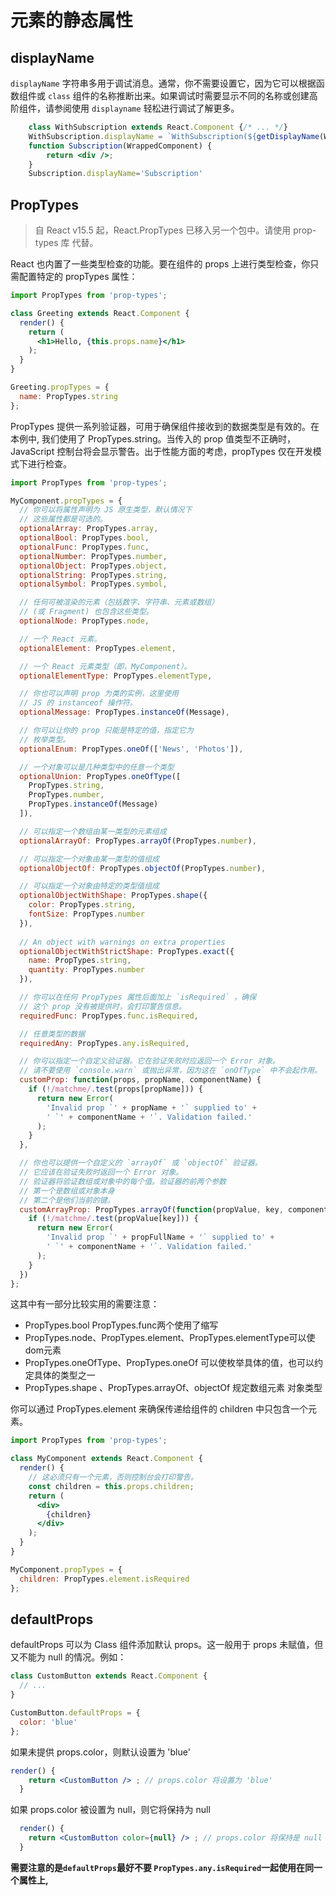# 元素的静态属性

## displayName
`displayName` 字符串多用于调试消息。通常，你不需要设置它，因为它可以根据函数组件或 `class` 组件的名称推断出来。如果调试时需要显示不同的名称或创建高阶组件，请参阅使用 `displayname` 轻松进行调试了解更多。

````jsx
    class WithSubscription extends React.Component {/* ... */}
    WithSubscription.displayName = `WithSubscription(${getDisplayName(WrappedComponent)})`;
    function Subscription(WrappedComponent) {
        return <div />;
    }
    Subscription.displayName='Subscription'
````
## PropTypes 
>自 React v15.5 起，React.PropTypes 已移入另一个包中。请使用 prop-types 库 代替。

React 也内置了一些类型检查的功能。要在组件的 props 上进行类型检查，你只需配置特定的 propTypes 属性：
````jsx
import PropTypes from 'prop-types';

class Greeting extends React.Component {
  render() {
    return (
      <h1>Hello, {this.props.name}</h1>
    );
  }
}

Greeting.propTypes = {
  name: PropTypes.string
};
````

PropTypes 提供一系列验证器，可用于确保组件接收到的数据类型是有效的。在本例中, 我们使用了 PropTypes.string。当传入的 prop 值类型不正确时，JavaScript 控制台将会显示警告。出于性能方面的考虑，propTypes 仅在开发模式下进行检查。
````jsx
import PropTypes from 'prop-types';

MyComponent.propTypes = {
  // 你可以将属性声明为 JS 原生类型，默认情况下
  // 这些属性都是可选的。
  optionalArray: PropTypes.array,
  optionalBool: PropTypes.bool,
  optionalFunc: PropTypes.func,
  optionalNumber: PropTypes.number,
  optionalObject: PropTypes.object,
  optionalString: PropTypes.string,
  optionalSymbol: PropTypes.symbol,

  // 任何可被渲染的元素（包括数字、字符串、元素或数组）
  // (或 Fragment) 也包含这些类型。
  optionalNode: PropTypes.node,

  // 一个 React 元素。
  optionalElement: PropTypes.element,

  // 一个 React 元素类型（即，MyComponent）。
  optionalElementType: PropTypes.elementType,

  // 你也可以声明 prop 为类的实例，这里使用
  // JS 的 instanceof 操作符。
  optionalMessage: PropTypes.instanceOf(Message),

  // 你可以让你的 prop 只能是特定的值，指定它为
  // 枚举类型。
  optionalEnum: PropTypes.oneOf(['News', 'Photos']),

  // 一个对象可以是几种类型中的任意一个类型
  optionalUnion: PropTypes.oneOfType([
    PropTypes.string,
    PropTypes.number,
    PropTypes.instanceOf(Message)
  ]),

  // 可以指定一个数组由某一类型的元素组成
  optionalArrayOf: PropTypes.arrayOf(PropTypes.number),

  // 可以指定一个对象由某一类型的值组成
  optionalObjectOf: PropTypes.objectOf(PropTypes.number),

  // 可以指定一个对象由特定的类型值组成
  optionalObjectWithShape: PropTypes.shape({
    color: PropTypes.string,
    fontSize: PropTypes.number
  }),
  
  // An object with warnings on extra properties
  optionalObjectWithStrictShape: PropTypes.exact({
    name: PropTypes.string,
    quantity: PropTypes.number
  }),   

  // 你可以在任何 PropTypes 属性后面加上 `isRequired` ，确保
  // 这个 prop 没有被提供时，会打印警告信息。
  requiredFunc: PropTypes.func.isRequired,

  // 任意类型的数据
  requiredAny: PropTypes.any.isRequired,

  // 你可以指定一个自定义验证器。它在验证失败时应返回一个 Error 对象。
  // 请不要使用 `console.warn` 或抛出异常，因为这在 `onOfType` 中不会起作用。
  customProp: function(props, propName, componentName) {
    if (!/matchme/.test(props[propName])) {
      return new Error(
        'Invalid prop `' + propName + '` supplied to' +
        ' `' + componentName + '`. Validation failed.'
      );
    }
  },

  // 你也可以提供一个自定义的 `arrayOf` 或 `objectOf` 验证器。
  // 它应该在验证失败时返回一个 Error 对象。
  // 验证器将验证数组或对象中的每个值。验证器的前两个参数
  // 第一个是数组或对象本身
  // 第二个是他们当前的键。
  customArrayProp: PropTypes.arrayOf(function(propValue, key, componentName, location, propFullName) {
    if (!/matchme/.test(propValue[key])) {
      return new Error(
        'Invalid prop `' + propFullName + '` supplied to' +
        ' `' + componentName + '`. Validation failed.'
      );
    }
  })
};

````

这其中有一部分比较实用的需要注意：
* PropTypes.bool PropTypes.func两个使用了缩写
* PropTypes.node、PropTypes.element、PropTypes.elementType可以使dom元素
* PropTypes.oneOfType、PropTypes.oneOf 可以使枚举具体的值，也可以约定具体的类型之一
* PropTypes.shape 、PropTypes.arrayOf、objectOf 规定数组元素 对象类型


你可以通过 PropTypes.element 来确保传递给组件的 children 中只包含一个元素。
````jsx
import PropTypes from 'prop-types';

class MyComponent extends React.Component {
  render() {
    // 这必须只有一个元素，否则控制台会打印警告。
    const children = this.props.children;
    return (
      <div>
        {children}
      </div>
    );
  }
}

MyComponent.propTypes = {
  children: PropTypes.element.isRequired
};
````

## defaultProps 
defaultProps 可以为 Class 组件添加默认 props。这一般用于 props 未赋值，但又不能为 null 的情况。例如：
````jsx
class CustomButton extends React.Component {
  // ...
}

CustomButton.defaultProps = {
  color: 'blue'
};
````
如果未提供 props.color，则默认设置为 'blue'
````jsx
render() {
    return <CustomButton /> ; // props.color 将设置为 'blue'
  }
````
如果 props.color 被设置为 null，则它将保持为 null
````jsx
  render() {
    return <CustomButton color={null} /> ; // props.color 将保持是 null
  }
````

**需要注意的是`defaultProps`最好不要 `PropTypes.any.isRequired`一起使用在同一个属性上,**
